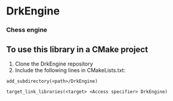 
# DrkEngine

### Chess engine


## To use this library in a CMake project
1. Clone the DrkEngine repository
2. Include the following lines in CMakeLists.txt:

``` add_subdirectory(<path>/DrkEngine) ```

``` target_link_libraries(<target> <Access specifier> DrkEngine) ```
